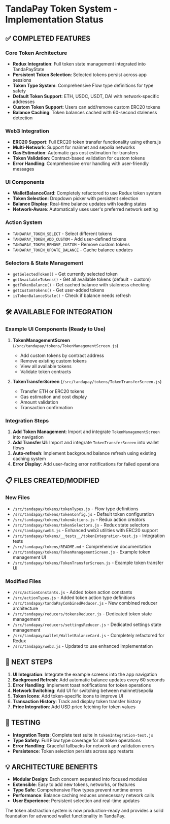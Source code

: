 # TandaPay Token System - Implementation Status

## ✅ COMPLETED FEATURES

### Core Token Architecture
- **Redux Integration**: Full token state management integrated into TandaPayState
- **Persistent Token Selection**: Selected tokens persist across app sessions
- **Token Type System**: Comprehensive Flow type definitions for type safety
- **Default Token Support**: ETH, USDC, USDT, DAI with network-specific addresses
- **Custom Token Support**: Users can add/remove custom ERC20 tokens
- **Balance Caching**: Token balances cached with 60-second staleness detection

### Web3 Integration
- **ERC20 Support**: Full ERC20 token transfer functionality using ethers.js
- **Multi-Network**: Support for mainnet and sepolia networks
- **Gas Estimation**: Automatic gas cost estimation for transfers
- **Token Validation**: Contract-based validation for custom tokens
- **Error Handling**: Comprehensive error handling with user-friendly messages

### UI Components
- **WalletBalanceCard**: Completely refactored to use Redux token system
- **Token Selection**: Dropdown picker with persistent selection
- **Balance Display**: Real-time balance updates with loading states
- **Network-Aware**: Automatically uses user's preferred network setting

### Action System
- `TANDAPAY_TOKEN_SELECT` - Select different tokens
- `TANDAPAY_TOKEN_ADD_CUSTOM` - Add user-defined tokens
- `TANDAPAY_TOKEN_REMOVE_CUSTOM` - Remove custom tokens
- `TANDAPAY_TOKEN_UPDATE_BALANCE` - Cache balance updates

### Selectors & State Management
- `getSelectedToken()` - Get currently selected token
- `getAvailableTokens()` - Get all available tokens (default + custom)
- `getTokenBalance()` - Get cached balance with staleness checking
- `getCustomTokens()` - Get user-added tokens
- `isTokenBalanceStale()` - Check if balance needs refresh

## 🛠️ AVAILABLE FOR INTEGRATION

### Example UI Components (Ready to Use)
1. **TokenManagementScreen** (`/src/tandapay/tokens/TokenManagementScreen.js`)
   - Add custom tokens by contract address
   - Remove existing custom tokens
   - View all available tokens
   - Validate token contracts

2. **TokenTransferScreen** (`/src/tandapay/tokens/TokenTransferScreen.js`)
   - Transfer ETH or ERC20 tokens
   - Gas estimation and cost display
   - Amount validation
   - Transaction confirmation

### Integration Steps
1. **Add Token Management**: Import and integrate `TokenManagementScreen` into navigation
2. **Add Transfer UI**: Import and integrate `TokenTransferScreen` into wallet flows
3. **Auto-refresh**: Implement background balance refresh using existing caching system
4. **Error Display**: Add user-facing error notifications for failed operations

## 📋 FILES CREATED/MODIFIED

### New Files
- `/src/tandapay/tokens/tokenTypes.js` - Flow type definitions
- `/src/tandapay/tokens/tokenConfig.js` - Default token configuration
- `/src/tandapay/tokens/tokenActions.js` - Redux action creators
- `/src/tandapay/tokens/tokenSelectors.js` - Redux state selectors
- `/src/tandapay/web3.js` - Enhanced web3 utilities with ERC20 support
- `/src/tandapay/tokens/__tests__/tokenIntegration-test.js` - Integration tests
- `/src/tandapay/tokens/README.md` - Comprehensive documentation
- `/src/tandapay/tokens/TokenManagementScreen.js` - Example token management UI
- `/src/tandapay/tokens/TokenTransferScreen.js` - Example token transfer UI

### Modified Files
- `/src/actionConstants.js` - Added token action constants
- `/src/actionTypes.js` - Added token action type definitions
- `/src/tandapay/tandaPayCombinedReducer.js` - New combined reducer architecture
- `/src/tandapay/reducers/tokensReducer.js` - Dedicated token state management
- `/src/tandapay/reducers/settingsReducer.js` - Dedicated settings state management
- `/src/tandapay/wallet/WalletBalanceCard.js` - Completely refactored for Redux
- `/src/tandapay/web3.js` - Updated to use enhanced implementation

## 🚀 NEXT STEPS

1. **UI Integration**: Integrate the example screens into the app navigation
2. **Background Refresh**: Add automatic balance updates every 60 seconds
3. **Error Handling**: Implement toast notifications for token operations
4. **Network Switching**: Add UI for switching between mainnet/sepolia
5. **Token Icons**: Add token-specific icons to improve UI
6. **Transaction History**: Track and display token transfer history
7. **Price Integration**: Add USD price fetching for token values

## 🔧 TESTING

- **Integration Tests**: Complete test suite in `tokenIntegration-test.js`
- **Type Safety**: Full Flow type coverage for all token operations
- **Error Handling**: Graceful fallbacks for network and validation errors
- **Persistence**: Token selection persists across app restarts

## 💡 ARCHITECTURE BENEFITS

- **Modular Design**: Each concern separated into focused modules
- **Extensible**: Easy to add new tokens, networks, or features
- **Type Safe**: Comprehensive Flow types prevent runtime errors
- **Performance**: Balance caching reduces unnecessary network calls
- **User Experience**: Persistent selection and real-time updates

The token abstraction system is now production-ready and provides a solid foundation for advanced wallet functionality in TandaPay.
